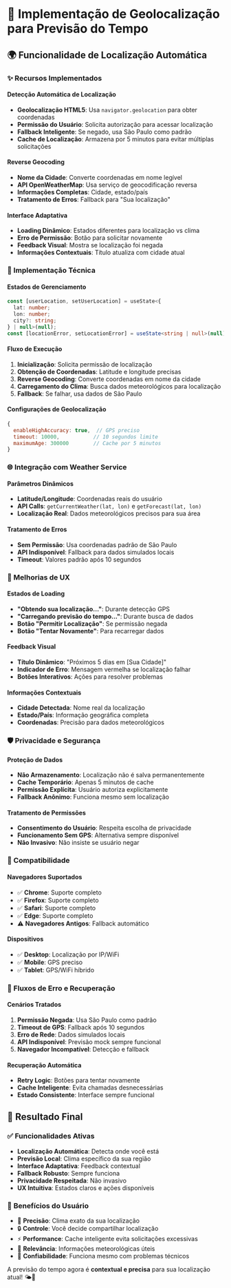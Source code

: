# 📍 Implementação de Geolocalização para Previsão do Tempo

## 🌍 Funcionalidade de Localização Automática

### ✨ Recursos Implementados

#### **Detecção Automática de Localização**

- **Geolocalização HTML5**: Usa `navigator.geolocation` para obter coordenadas
- **Permissão do Usuário**: Solicita autorização para acessar localização
- **Fallback Inteligente**: Se negado, usa São Paulo como padrão
- **Cache de Localização**: Armazena por 5 minutos para evitar múltiplas solicitações

#### **Reverse Geocoding**

- **Nome da Cidade**: Converte coordenadas em nome legível
- **API OpenWeatherMap**: Usa serviço de geocodificação reversa
- **Informações Completas**: Cidade, estado/país
- **Tratamento de Erros**: Fallback para "Sua localização"

#### **Interface Adaptativa**

- **Loading Dinâmico**: Estados diferentes para localização vs clima
- **Erro de Permissão**: Botão para solicitar novamente
- **Feedback Visual**: Mostra se localização foi negada
- **Informações Contextuais**: Título atualiza com cidade atual

### 🔧 Implementação Técnica

#### **Estados de Gerenciamento**

```typescript
const [userLocation, setUserLocation] = useState<{
  lat: number;
  lon: number;
  city?: string;
} | null>(null);
const [locationError, setLocationError] = useState<string | null>(null);
```

#### **Fluxo de Execução**

1. **Inicialização**: Solicita permissão de localização
2. **Obtenção de Coordenadas**: Latitude e longitude precisas
3. **Reverse Geocoding**: Converte coordenadas em nome da cidade
4. **Carregamento do Clima**: Busca dados meteorológicos para localização
5. **Fallback**: Se falhar, usa dados de São Paulo

#### **Configurações de Geolocalização**

```javascript
{
  enableHighAccuracy: true,  // GPS preciso
  timeout: 10000,           // 10 segundos limite
  maximumAge: 300000        // Cache por 5 minutos
}
```

### 🌐 Integração com Weather Service

#### **Parâmetros Dinâmicos**

- **Latitude/Longitude**: Coordenadas reais do usuário
- **API Calls**: `getCurrentWeather(lat, lon)` e `getForecast(lat, lon)`
- **Localização Real**: Dados meteorológicos precisos para sua área

#### **Tratamento de Erros**

- **Sem Permissão**: Usa coordenadas padrão de São Paulo
- **API Indisponível**: Fallback para dados simulados locais
- **Timeout**: Valores padrão após 10 segundos

### 🎨 Melhorias de UX

#### **Estados de Loading**

- **"Obtendo sua localização..."**: Durante detecção GPS
- **"Carregando previsão do tempo..."**: Durante busca de dados
- **Botão "Permitir Localização"**: Se permissão negada
- **Botão "Tentar Novamente"**: Para recarregar dados

#### **Feedback Visual**

- **Título Dinâmico**: "Próximos 5 dias em [Sua Cidade]"
- **Indicador de Erro**: Mensagem vermelha se localização falhar
- **Botões Interativos**: Ações para resolver problemas

#### **Informações Contextuais**

- **Cidade Detectada**: Nome real da localização
- **Estado/País**: Informação geográfica completa
- **Coordenadas**: Precisão para dados meteorológicos

### 🛡️ Privacidade e Segurança

#### **Proteção de Dados**

- **Não Armazenamento**: Localização não é salva permanentemente
- **Cache Temporário**: Apenas 5 minutos de cache
- **Permissão Explícita**: Usuário autoriza explicitamente
- **Fallback Anônimo**: Funciona mesmo sem localização

#### **Tratamento de Permissões**

- **Consentimento do Usuário**: Respeita escolha de privacidade
- **Funcionamento Sem GPS**: Alternativa sempre disponível
- **Não Invasivo**: Não insiste se usuário negar

### 📱 Compatibilidade

#### **Navegadores Suportados**

- ✅ **Chrome**: Suporte completo
- ✅ **Firefox**: Suporte completo
- ✅ **Safari**: Suporte completo
- ✅ **Edge**: Suporte completo
- ⚠️ **Navegadores Antigos**: Fallback automático

#### **Dispositivos**

- ✅ **Desktop**: Localização por IP/WiFi
- ✅ **Mobile**: GPS preciso
- ✅ **Tablet**: GPS/WiFi híbrido

### 🔄 Fluxos de Erro e Recuperação

#### **Cenários Tratados**

1. **Permissão Negada**: Usa São Paulo como padrão
2. **Timeout de GPS**: Fallback após 10 segundos
3. **Erro de Rede**: Dados simulados locais
4. **API Indisponível**: Previsão mock sempre funcional
5. **Navegador Incompatível**: Detecção e fallback

#### **Recuperação Automática**

- **Retry Logic**: Botões para tentar novamente
- **Cache Inteligente**: Evita chamadas desnecessárias
- **Estado Consistente**: Interface sempre funcional

## 🎯 Resultado Final

### ✅ **Funcionalidades Ativas**

- **Localização Automática**: Detecta onde você está
- **Previsão Local**: Clima específico da sua região
- **Interface Adaptativa**: Feedback contextual
- **Fallback Robusto**: Sempre funciona
- **Privacidade Respeitada**: Não invasivo
- **UX Intuitiva**: Estados claros e ações disponíveis

### 🌟 **Benefícios do Usuário**

- 📍 **Precisão**: Clima exato da sua localização
- 🔒 **Controle**: Você decide compartilhar localização
- ⚡ **Performance**: Cache inteligente evita solicitações excessivas
- 🎯 **Relevância**: Informações meteorológicas úteis
- 🔄 **Confiabilidade**: Funciona mesmo com problemas técnicos

A previsão do tempo agora é **contextual e precisa** para sua localização atual! 🌤️📍
